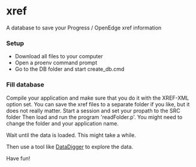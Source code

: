 # xref
A database to save your Progress / OpenEdge xref information

### Setup
- Download all files to your computer
- Open a proenv command prompt
- Go to the DB folder and start create_db.cmd

### Fill database
Compile your application and make sure that you do it with the XREF-XML option set. 
You can save the xref files to a separate folder if you like, but it does not really matter.
Start a session and set your propath to the SRC folder
Then load and run the program 'readFolder.p'. You might need to change the folder and your application name.

Wait until the data is loaded. This might take a while. 

Then use a tool like [DataDigger](https://github.com/patrickTingen/DataDigger) to explore the data. 

Have fun!
